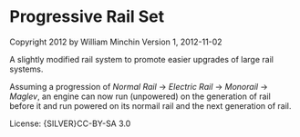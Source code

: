 # Progressive Rail Set
Copyright 2012 by William Minchin
Version 1, 2012-11-02

A slightly modified rail system to promote easier upgrades of large rail systems.

Assuming a progression of *Normal Rail* -> *Electric Rail* -> *Monorail* -> *Maglev*, an engine can now run (unpowered) on the generation of rail before it and run powered on its normail rail and the next generation of rail.

License: {SILVER}CC-BY-SA 3.0
